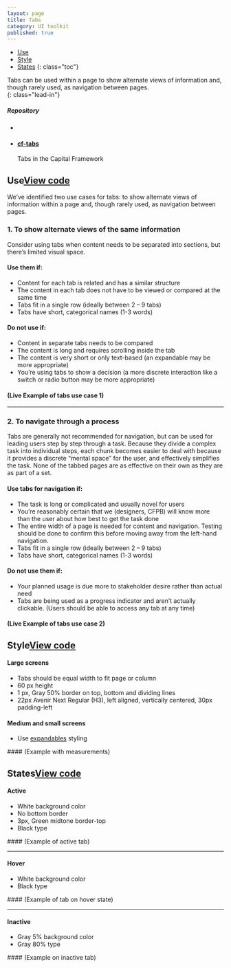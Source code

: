 ```yaml
---
layout: page
title: Tabs
category: UI toolkit
published: true
---
```




- [Use](#use)
- [Style](#style)
- [States](#states)
{: class="toc"}

<div class="content-50 content-first">

Tabs can be used within a page to show alternate views of information and, though rarely used, as navigation between pages.  
{: class="lead-in"}

</div>

<div class="content-50 content-last">
  <h5 class="repo-list-header">Repository</h5>
  <ul class="repo-list">
    <li>
      <span class="cf-icon cf-icon-github"></span>
    </li>
    <li>
      <a href="https://github.com/cfpb/cf-expandables"><h4>cf-tabs</h4></a>
      <p>Tabs in the Capital Framework</p>
    </li>
  </ul>
</div> 

<h2 id="use">Use<span class="cf-code-link"><a href="http://cfpb.github.io/cf-expandables/docs/">View code <span class="cf-icon cf-icon-external-link"></span></a></span></h2>

We’ve identified two use cases for tabs: to show alternate views of information within a page and, though rarely used, as navigation between pages.  

### 1. To show alternate views of the same information 
<p>Consider using tabs when content needs to be separated into sections, but there’s limited visual space.</p>

<div class="content-50 content-first">

#### Use them if:

* Content for each tab is related and has a similar structure 
* The content in each tab does not have to be viewed or compared at the same time
* Tabs fit in a single row (ideally between 2 – 9 tabs)
* Tabs have short, categorical names (1-3 words)

</div>

<div class="content-50 content-first">

#### Do not use if:

* Content in separate tabs needs to be compared 
* The content is long and requires scrolling inside the tab
* The content is very short or only text-based (an expandable may be more appropriate)
* You’re using tabs to show a decision (a more discrete interaction like a switch or radio button may be more appropriate)

</div>


#### (Live Example of tabs use case 1)


---

### 2. To navigate through a process
<p>Tabs are generally not recommended for navigation, but can be used for leading users step by step through a task. Because they divide a complex task into individual steps, each chunk becomes easier to deal with because it provides a discrete “mental space” for the user, and effectively simplifies the task. None of the tabbed pages are as effective on their own as they are as part of a set.</p>

<div class="content-50 content-first">

#### Use tabs for navigation if:

* The task is long or complicated and usually novel for users
* You’re reasonably certain that we (designers, CFPB) will know more than the user about how best to get the task done
* The entire width of a page is needed for content and navigation. Testing should be done to confirm this before moving away from the left-hand navigation. 
* Tabs fit in a single row (ideally between 2 – 9 tabs)
* Tabs have short, categorical names (1-3 words)

</div>

<div class="content-50 content-first">

#### Do not use them if:

* Your planned usage is due more to stakeholder desire rather than actual need
* Tabs are being used as a  progress indicator and aren’t actually clickable. (Users should be able to access any tab at any time)

</div>


#### (Live Example of tabs use case 2)




<h2 id="style">Style<span class="cf-code-link"><a href="http://cfpb.github.io/cf-expandables/docs/">View code <span class="cf-icon cf-icon-external-link"></span></a></span></h2>

<div class="content-33 content-first">

#### Large screens
* Tabs should be equal width to fit page or column
* 60 px height
* 1 px, Gray 50% border on top, bottom and dividing lines
* 22px Avenir Next Regular (H3), left aligned, vertically centered, 30px padding-left

#### Medium and small screens
* Use <a href="http://cfpb.github.io/design-manual/ui-toolkit/expandables.html">expandables</a> styling

</div>

<div class="content-67 content-last">
#### (Example with measurements)
</div>


<h2 id="states">States<span class="cf-code-link"><a href="http://cfpb.github.io/cf-expandables/docs/">View code <span class="cf-icon cf-icon-external-link"></span></a></span></h2>

<div class="content-33 content-first">

#### Active
* White background color
* No bottom border
* 3px, Green midtone border-top
* Black type

</div>

<div class="content-67 content-last">
#### (Example of active tab)
</div>

---

<div class="content-33 content-first">

#### Hover

* White background color
* Black type

</div>

<div class="content-67 content-last">
#### (Example of tab on hover state)
</div>

---

<div class="content-33 content-first">

#### Inactive

* Gray 5% background color
* Gray 80% type

</div>

<div class="content-67 content-last">
#### (Example on inactive tab)
</div>
